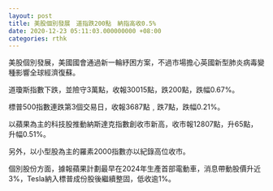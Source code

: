 ```yaml
---
layout: post
title: 美股個別發展　道指跌200點　納指高收0.5%
date: 2020-12-23 05:11:03.000000000 +08:00
categories: rthk
---
```


美股個別發展，美國國會通過新一輪紓困方案，不過市場擔心英國新型肺炎病毒變種影響全球經濟復蘇。

道瓊斯指數下跌，並險守3萬點，收報30015點，跌200點，跌幅0.67%。

標普500指數連跌第3個交易日，收報3687點﹐跌7點，跌幅0.21%。

以蘋果為主的科技股推動納斯達克指數創收市新高，收市報12807點，升65點，升幅0.51%。

另外，以小型股為主的羅素2000指數亦以紀錄高位收市。

個別股份方面，據報蘋果計劃最早在2024年生產首部電動車，消息帶動股價升近3%，Tesla納入標普成份股後繼續整固，低收逾1%。
